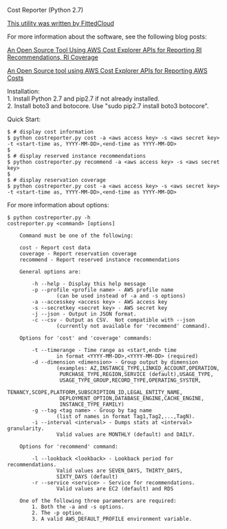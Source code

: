 Cost Reporter (Python 2.7)

[This utility was written by FittedCloud](https://www.fittedcloud.com)

For more information about the software, see the following blog posts:

[An Open Source Tool Using AWS Cost Explorer APIs for Reporting RI Recommendations, RI Coverage](https://www.fittedcloud.com/blog/open-source-tool-using-aws-cost-explorer-apis-reporting-ri-recommendations-ri-coverage/)

[An Open Source tool using AWS Cost Explorer APIs for Reporting AWS Costs](https://www.fittedcloud.com/blog/open-source-tool-reporting-aws-costs/)


Installation:  
    1. Install Python 2.7 and pip2.7 if not already installed.  
    2. Install boto3 and botocore.  Use "sudo pip2.7 install boto3 botocore".  

Quick Start:
```
$ # display cost information
$ python costreporter.py cost -a <aws access key> -s <aws secret key> -t <start-time as, YYYY-MM-DD>,<end-time as YYYY-MM-DD>
$
$ # display reserved instance recommendations
$ python costreporter.py recommend -a <aws access key> -s <aws secret key>
$
$ # display reservation coverage
$ python costreporter.py cost -a <aws access key> -s <aws secret key> -t <start-time as, YYYY-MM-DD>,<end-time as YYYY-MM-DD>
```
For more information about options:
```
$ python costreporter.py -h
costreporter.py <command> [options]

    Command must be one of the following:

    cost - Report cost data
    coverage - Report reservation coverage
    recommend - Report reserved instance recommendations

    General options are:

        -h --help - Display this help message
        -p --profile <profile name> - AWS profile name
                (can be used instead of -a and -s options)
        -a --accesskey <access key> - AWS access key
        -s --secretkey <secret key> - AWS secret key
        -j --json - Output in JSON format.
        -c --csv - Output as CSV.  Not compatible with --json
                (currently not available for 'recommend' command).

    Options for 'cost' and 'coverage' commands:

        -t --timerange - Time range as <start,end> time
                in format <YYYY-MM-DD>,<YYYY-MM-DD> (required)
        -d --dimension <dimension> - Group output by dimension
                (examples: AZ,INSTANCE_TYPE,LINKED_ACCOUNT,OPERATION,
                 PURCHASE_TYPE,REGION,SERVICE (default),USAGE_TYPE,
                 USAGE_TYPE_GROUP,RECORD_TYPE,OPERATING_SYSTEM,
                 TENANCY,SCOPE,PLATFORM,SUBSCRIPTION_ID,LEGAL_ENTITY_NAME,
                 DEPLOYMENT_OPTION,DATABASE_ENGINE,CACHE_ENGINE,
                 INSTANCE_TYPE_FAMILY)
        -g --tag <tag name> - Group by tag name
                (list of names in format Tag1,Tag2,...,TagN).
        -i --interval <interval> - Dumps stats at <interval> granularity.
                Valid values are MONTHLY (default) and DAILY.

    Options for 'recommend' command:

        -l --lookback <lookback> - Lookback period for recommendations.
                Valid values are SEVEN_DAYS, THIRTY_DAYS,
                SIXTY_DAYS (default)
        -r --service <service> - Service for recommendations.
                Valid values are EC2 (default) and RDS

    One of the following three parameters are required:
        1. Both the -a and -s options.
        2. The -p option.
        3. A valid AWS_DEFAULT_PROFILE environment variable.
```

